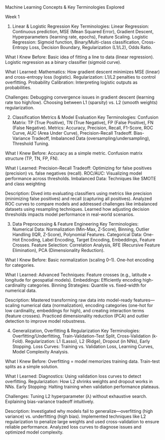 Machine Learning Concepts & Key Terminologies Explored

Week 1
1. Linear & Logistic Regression
Key Terminologies:
Linear Regression: Continuous prediction, MSE (Mean Squared Error), Gradient Descent, Hyperparameters (learning rate, epochs), Feature Scaling.
Logistic Regression: Sigmoid function, Binary/Multi-class classification, Cross-Entropy Loss, Decision Boundary, Regularization (L1/L2), Odds Ratio.

What I Knew Before:
Basic idea of fitting a line to data (linear regression).
Logistic regression as a binary classifier (sigmoid curve).

What I Learned:
Mathematics: How gradient descent minimizes MSE (linear) and cross-entropy loss (logistic).
Regularization: L1/L2 penalties to control overfitting.
Probability Calibration: Interpreting logistic outputs as probabilities.

Challenges:
Debugging convergence issues in gradient descent (learning rate too high/low).
Choosing between L1 (sparsity) vs. L2 (smooth weights) regularization.

2. Classification Metrics & Model Evaluation
Key Terminologies:
Confusion Matrix: TP (True Positive), TN (True Negative), FP (False Positive), FN (False Negative).
Metrics: Accuracy, Precision, Recall, F1-Score, ROC Curve, AUC (Area Under Curve), Precision-Recall Tradeoff.
Bias-Variance Tradeoff, Imbalanced Data (oversampling/undersampling), Threshold Tuning.

What I Knew Before:
Accuracy as a simple metric.
Confusion matrix structure (TP, TN, FP, FN).

What I Learned:
Precision-Recall Tradeoff: Optimizing for false positives (precision) vs. false negatives (recall).
ROC/AUC: Visualizing model performance across thresholds.
Imbalanced Data: Techniques like SMOTE and class weighting

Description:
Dived into evaluating classifiers using metrics like precision (minimizing false positives) and recall (capturing all positives).
Analyzed ROC curves to compare models and addressed challenges like imbalanced datasets using resampling techniques.
Learned how adjusting decision thresholds impacts model performance in real-world scenarios.

3. Data Preprocessing & Feature Engineering
Key Terminologies:
Numerical Data: Normalization (Min-Max, Z-Score), Binning, Outlier Handling (IQR, Z-Score), Polynomial Features.
Categorical Data: One-Hot Encoding, Label Encoding, Target Encoding, Embeddings, Feature Crosses.
Feature Selection: Correlation Analysis, RFE (Recursive Feature Elimination), PCA (Dimensionality Reduction).

What I Knew Before:
Basic normalization (scaling 0–1).
One-hot encoding for categories.

What I Learned:
Advanced Techniques: Feature crosses (e.g., latitude × longitude for geospatial models).
Embeddings: Efficiently encoding high-cardinality categories.
Binning Strategies: Quantile vs. fixed-width for numerical data.

Description:
Mastered transforming raw data into model-ready features—scaling numerical data (normalization), encoding categories (one-hot for low cardinality, embeddings for high), 
and creating interaction terms (feature crosses). Practiced dimensionality reduction (PCA) and outlier detection to improve model robustness.

4. Generalization, Overfitting & Regularization
Key Terminologies:
Overfitting/Underfitting, Train-Validation-Test Split, Cross-Validation (k-Fold).
Regularization: L1 (Lasso), L2 (Ridge), Dropout (in NNs), Early Stopping.
Loss Curves: Training vs. Validation Loss, Learning Curves, Model Complexity Analysis.

What I Knew Before:
Overfitting = model memorizes training data.
Train-test splits as a simple solution.

What I Learned:
Diagnostics: Using validation loss curves to detect overfitting.
Regularization: How L2 shrinks weights and dropout works in NNs.
Early Stopping: Halting training when validation performance plateaus.

Challenges:
Tuning L2 hyperparameter (λ) without exhaustive search.
Explaining bias-variance tradeoff intuitively.

Description:
Investigated why models fail to generalize—overfitting (high variance) vs. underfitting (high bias). 
Implemented techniques like L2 regularization to penalize large weights and used cross-validation to ensure reliable performance.
Analyzed loss curves to diagnose issues and optimized model complexity.
